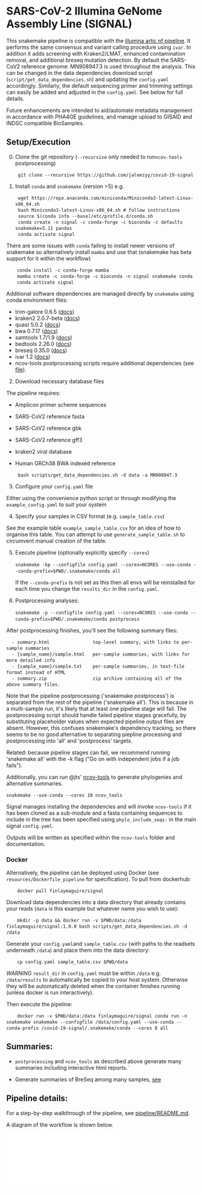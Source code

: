 # SARS-CoV-2 Illumina GeNome Assembly Line (SIGNAL) 

This snakemake pipeline is compatible with the [illumina artic nf pipeline](https://github.com/connor-lab/ncov2019-artic-nf).
It performs the same consensus and variant calling procedure using `ivar`.
In addition it adds screening with Kraken2/LMAT, enhanced contamination removal, and additional breseq mutation detection.
By default the SARS-CoV2 reference genome: MN908947.3 is used throughout the analysis. This can be changed in the data dependencies download script (`script/get_data_dependencies.sh`) and updating the `config.yaml` accordingly.  Similarly, the default sequencing primer and trimming settings can easily be added and adjusted in the `config.yaml`.
See below for full details.

Future enhancements are intended to aid/automate metadata management in accordance with PHA4GE guidelines, and manage upload to GISAID and INDSC compatible BioSamples.


## Setup/Execution

0. Clone the git repository (`--recursive` only needed to run`ncov-tools` postprocessing)
    
        git clone --recursive https://github.com/jaleezyy/covid-19-signal

1. Install `conda` and `snakemake` (version >5) e.g.

        wget https://repo.anaconda.com/miniconda/Miniconda3-latest-Linux-x86_64.sh
        bash Miniconda3-latest-Linux-x86_64.sh # follow instructions
        source $(conda info --base)/etc/profile.d/conda.sh
        conda create -n signal -c conda-forge -c bioconda -c defaults snakemake=5.11 pandas
        conda activate signal 

There are some issues with `conda` failing to install newer versions of snakemake
so alternatively install `mamba` and use that (snakemake has beta support for it within the workflow)
    
        conda install -c conda-forge mamba
        mamba create -c conda-forge -c bioconda -n signal snakemake conda
        conda activate signal

Additional software dependencies are managed directly by `snakemake` using conda environment files:

  - trim-galore 0.6.5 ([docs](https://www.bioinformatics.babraham.ac.uk/projects/trim_galore/))
  - kraken2 2.0.7-beta ([docs](https://ccb.jhu.edu/software/kraken2/))
  - quast 5.0.2 ([docs](http://quast.sourceforge.net/quast))
  - bwa 0.7.17 ([docs](http://bio-bwa.sourceforge.net/))
  - samtools 1.7/1.9 ([docs](http://www.htslib.org/))
  - bedtools 2.26.0 ([docs](https://bedtools.readthedocs.io/en/latest/))
  - breseq 0.35.0 ([docs](https://barricklab.org/twiki/bin/view/Lab/ToolsBacterialGenomeResequencing))
  - ivar 1.2 ([docs](https://github.com/andersen-lab/ivar))
  - ncov-tools postprocessing scripts require additional dependencies (see [file](conda_envs/ncov-tools.yaml)).

2. Download necessary database files

The pipeline requires:
 
 - Amplicon primer scheme sequences
 - SARS-CoV2 reference fasta
 - SARS-CoV2 reference gbk 
 - SARS-CoV2 reference gff3
 - kraken2 viral database
 - Human GRCh38 BWA indexed reference

        bash scripts/get_data_dependencies.sh -d data -a MN908947.3

3. Configure your `config.yaml` file

Either using the convenience python script or 
through modifying the `example_config.yaml` to suit your system

4. Specify your samples in CSV format (e.g. `sample_table.csv`)

See the example table `example_sample_table.csv` for an idea of how to organise this table. You can attempt to use `generate_sample_table.sh` to circumvent manual creation of the table.

5. Execute pipeline (optionally explicitly specify `--cores`)

      `snakemake -kp --configfile config.yaml --cores=NCORES --use-conda --conda-prefix=$PWD/.snakemake/conda all`
   
   If the `--conda-prefix` is not set as this then all envs will be reinstalled for each
   time you change the `results_dir` in the `config.yaml`.

6. Postprocessing analyses:

      `snakemake -p --configfile config.yaml --cores=NCORES --use-conda --conda-prefix=$PWD/.snakemake/conda postprocess`

After postprocessing finishes, you'll see the following summary files:

```
  - summary.html                top-level summary, with links to per-sample summaries
  - {sample_name}/sample.html   per-sample summaries, with links for more detailed info
  - {sample_name}/sample.txt    per-sample summaries, in text-file format instead of HTML
  - summary.zip                 zip archive containing all of the above summary files.
```
Note that the pipeline postprocessing ('snakemake postprocess') is separated from
the rest of the pipeline ('snakemake all').  This is because in a multi-sample run,
it's likely that at least one pipeline stage will fail.  The postprocessing script
should handle failed pipeline stages gracefully, by substituting placeholder values
when expected pipeline output files are absent.  However, this confuses snakemake's
dependency tracking, so there seems to be no good alternative to separating piepline
processing and postprocessing into 'all' and 'postprocess' targets.

Related: because pipeline stages can fail, we recommend running 'snakemake all'
with the -k flag ("Go on with independent jobs if a job fails").

Additionally, you can run @jts' [ncov-tools](https://github.com/jts/ncov-tools)
to generate phylogenies and alternative summaries.

    snakemake --use-conda --cores 10 ncov_tools

Signal manages installing the dependencies and will invoke `ncov-tools` if 
it has been cloned as a sub-module and a fasta containing sequences to include in 
the tree has been specified using `phylo_include_seqs:` in the main signal `config.yaml`.

Outputs will be written as specified within the `ncov-tools` folder and documentation.

### Docker

Alternatively, the pipeline can be deployed using Docker (see `resources/Dockerfile_pipeline` for specification).
To pull from dockerhub:

        docker pull finlaymaguire/signal

Download data dependencies into a data directory that already contains your reads (`data` is this example but whatever name you wish to use):

        mkdir -p data && docker run -v $PWD/data:/data finlaymaguire/signal:1.0.0 bash scripts/get_data_dependencies.sh -d /data

Generate your `config.yaml`and `sample_table.csv` (with paths to the readsets underneath `/data`) and place them into the data directory:

        cp config.yaml sample_table.csv $PWD/data

*WARNING* `result_dir` in `config.yaml` must be within `/data` e.g. `/data/results` to automatically be copied to your host system.  Otherwise they will be automatically deleted when the container finishes running (unless docker is run interactively).


Then execute the pipeline:

        docker run -v $PWD/data:/data finlaymaguire/signal conda run -n snakemake snakemake --configfile /data/config.yaml --use-conda --conda-prefix /covid-19-signal/.snakemake/conda --cores 8 all

## Summaries:

  - `postprocessing` and `ncov_tools` as described above generate many summaries including interactive html reports.`

  - Generate summaries of BreSeq among many samples, [see](resources/dev_scripts/summaries/README.md)

## Pipeline details:

For a step-by-step walkthrough of the pipeline, see [pipeline/README.md](PIPELINE.md).

A diagram of the workflow is shown below.

![Workflow Version 7](./resources/Workflow_Version_7.pdf)
